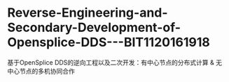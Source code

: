 # Reverse-Engineering-and-Secondary-Development-of-Opensplice-DDS---BIT1120161918
基于OpenSplice DDS的逆向工程以及二次开发：有中心节点的分布式计算 &amp; 无中心节点的多机协同合作
